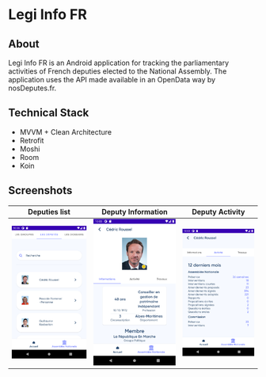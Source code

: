 # Legi Info FR

## About

Legi Info FR is an Android application for tracking the parliamentary activities of French deputies elected to the National Assembly.
The application uses the API made available in an OpenData way by nosDeputes.fr.

## Technical Stack
* MVVM + Clean Architecture
* Retrofit
* Moshi
* Room
* Koin

## Screenshots

| Deputies list      | Deputy Information | Deputy Activity
| ------------- |:-------------:|:-------------:|
| ![Deputies list](assets/deputies_list.png)     | ![Deputy Information](assets/deputy_info.png) | ![Deputy Activity](assets/deputy_activity.png)
